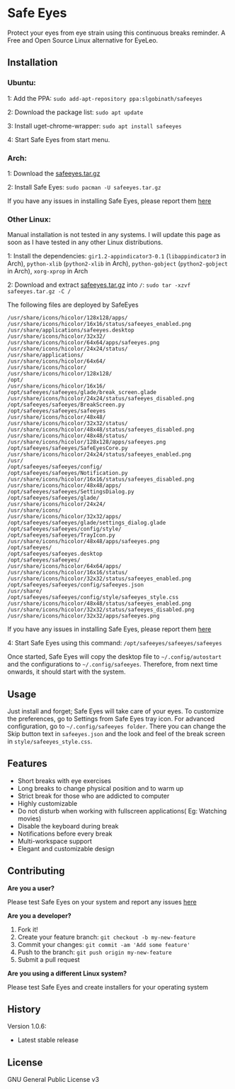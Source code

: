 # Safe Eyes
Protect your eyes from eye strain using this continuous breaks reminder. A Free and Open Source Linux alternative for EyeLeo.

## Installation

### Ubuntu:
1: Add the PPA: `sudo add-apt-repository ppa:slgobinath/safeeyes`

2: Download the package list: `sudo apt update`

3: Install uget-chrome-wrapper: `sudo apt install safeeyes`

4: Start Safe Eyes from start menu.

### Arch:
1: Download the [safeeyes.tar.gz](https://github.com/slgobinath/SafeEyes/releases/download/v1.0.6/safeeyes.tar.gz)

2: Install Safe Eyes: `sudo pacman -U safeeyes.tar.gz`

If you have any issues in installing Safe Eyes, please report them [here](https://github.com/slgobinath/SafeEyes/issues)

### Other Linux:

Manual installation is not tested in any systems. I will update this page as soon as I have tested in any other Linux distributions.

1: Install the dependencies: `gir1.2-appindicator3-0.1` (`libappindicator3` in Arch), `python-xlib` (`python2-xlib` in Arch), `python-gobject` (`python2-gobject` in Arch), `xorg-xprop` in Arch

2: Download and extract [safeeyes.tar.gz](https://github.com/slgobinath/SafeEyes/releases/download/v1.0.6/safeeyes.tar.gz) into `/`: `sudo tar -xzvf safeeyes.tar.gz -C /`

The following files are deployed by SafeEyes
```
/usr/share/icons/hicolor/128x128/apps/
/usr/share/icons/hicolor/16x16/status/safeeyes_enabled.png
/usr/share/applications/safeeyes.desktop
/usr/share/icons/hicolor/32x32/
/usr/share/icons/hicolor/64x64/apps/safeeyes.png
/usr/share/icons/hicolor/24x24/status/
/usr/share/applications/
/usr/share/icons/hicolor/64x64/
/usr/share/icons/hicolor/
/usr/share/icons/hicolor/128x128/
/opt/
/usr/share/icons/hicolor/16x16/
/opt/safeeyes/safeeyes/glade/break_screen.glade
/usr/share/icons/hicolor/24x24/status/safeeyes_disabled.png
/opt/safeeyes/safeeyes/BreakScreen.py
/opt/safeeyes/safeeyes/safeeyes
/usr/share/icons/hicolor/48x48/
/usr/share/icons/hicolor/32x32/status/
/usr/share/icons/hicolor/48x48/status/safeeyes_disabled.png
/usr/share/icons/hicolor/48x48/status/
/usr/share/icons/hicolor/128x128/apps/safeeyes.png
/opt/safeeyes/safeeyes/SafeEyesCore.py
/usr/share/icons/hicolor/24x24/status/safeeyes_enabled.png
/usr/
/opt/safeeyes/safeeyes/config/
/opt/safeeyes/safeeyes/Notification.py
/usr/share/icons/hicolor/16x16/status/safeeyes_disabled.png
/usr/share/icons/hicolor/48x48/apps/
/opt/safeeyes/safeeyes/SettingsDialog.py
/opt/safeeyes/safeeyes/glade/
/usr/share/icons/hicolor/24x24/
/usr/share/icons/
/usr/share/icons/hicolor/32x32/apps/
/opt/safeeyes/safeeyes/glade/settings_dialog.glade
/opt/safeeyes/safeeyes/config/style/
/opt/safeeyes/safeeyes/TrayIcon.py
/usr/share/icons/hicolor/48x48/apps/safeeyes.png
/opt/safeeyes/
/opt/safeeyes/safeeyes.desktop
/opt/safeeyes/safeeyes/
/usr/share/icons/hicolor/64x64/apps/
/usr/share/icons/hicolor/16x16/status/
/usr/share/icons/hicolor/32x32/status/safeeyes_enabled.png
/opt/safeeyes/safeeyes/config/safeeyes.json
/usr/share/
/opt/safeeyes/safeeyes/config/style/safeeyes_style.css
/usr/share/icons/hicolor/48x48/status/safeeyes_enabled.png
/usr/share/icons/hicolor/32x32/status/safeeyes_disabled.png
/usr/share/icons/hicolor/32x32/apps/safeeyes.png
```
If you have any issues in installing Safe Eyes, please report them [here](https://github.com/slgobinath/SafeEyes/issues)

4: Start Safe Eyes using this command:  `/opt/safeeyes/safeeyes/safeeyes`

Once started, Safe Eyes will copy the desktop file to `~/.config/autostart` and the configurations to `~/.config/safeeyes`. Therefore, from next time onwards, it should start with the system.

## Usage
Just install and forget; Safe Eyes will take care of your eyes. To customize the preferences, go to Settings from Safe Eyes tray icon.
For advanced configuration, go to `~/.config/safeeyes folder`. There you can change the Skip button text in `safeeyes.json` and the look and feel of the break screen in `style/safeeyes_style.css`.

## Features
- Short breaks with eye exercises
- Long breaks to change physical position and to warm up
- Strict break for those who are addicted to computer
- Highly customizable
- Do not disturb when working with fullscreen applications( Eg: Watching movies)
- Disable the keyboard during break
- Notifications before every break
- Multi-workspace support
- Elegant and customizable design

## Contributing
**Are you a user?**

Please test Safe Eyes on your system and report any issues [here](https://github.com/slgobinath/SafeEyes/issues)

**Are you a developer?**

1. Fork it!
2. Create your feature branch: `git checkout -b my-new-feature`
3. Commit your changes: `git commit -am 'Add some feature'`
4. Push to the branch: `git push origin my-new-feature`
5. Submit a pull request

**Are you using a different Linux system?**

Please test Safe Eyes and create installers for your operating system


## History

Version 1.0.6:
* Latest stable release


## License

GNU General Public License v3